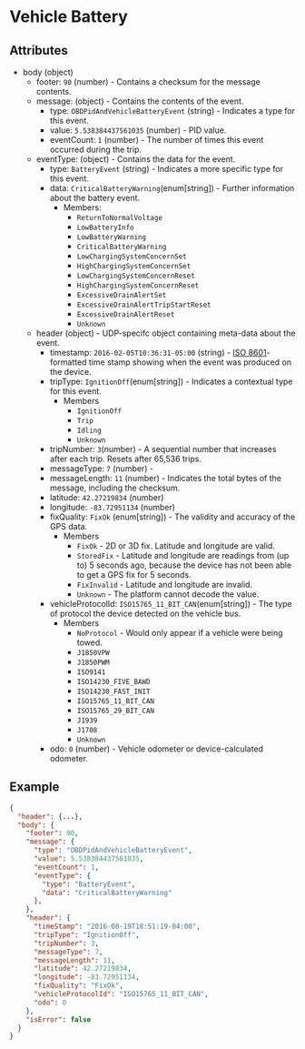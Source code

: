 # Vehicle Battery

## Attributes

- body (object)
  - footer: `90` (number) - Contains a checksum for the message contents.
  - message: (object) - Contains the contents of the event.
    - type: `OBDPidAndVehicleBatteryEvent` (string) - Indicates a type for this event.
    - value: `5.538384437561035` (number) - PID value.
    - eventCount: `1` (number) - The number of times this event occurred during the trip.
  - eventType: (object) - Contains the data for the event.
    - type: `BatteryEvent` (string) - Indicates a more specific type for this event.
    - data: `CriticalBatteryWarning`(enum[string]) - Further information about the battery event.
      - Members:
        - `ReturnToNormalVoltage`
        - `LowBatteryInfo`
        - `LowBatteryWarning`
        - `CriticalBatteryWarning`
        - `LowChargingSystemConcernSet`
        - `HighChargingSystemConcernSet`
        - `LowChargingSystemConcernReset`
        - `HighChargingSystemConcernReset`
        - `ExcessiveDrainAlertSet`
        - `ExcessiveDrainAlertTripStartReset`
        - `ExcessiveDrainAlertReset`
        - `Unknown`
  - header (object) - UDP-specifc object containing meta-data about the event.
    - timestamp: `2016-02-05T10:36:31-05:00` (string) - [ISO 8601](https://en.wikipedia.org/wiki/ISO_8601)-formatted time stamp showing when the event was produced on the device.
    - tripType: `IgnitionOff`(enum[string]) - Indicates a contextual type for this event.
      - Members
        - `IgnitionOff`
        - `Trip`
        - `Idling`
        - `Unknown`
    - tripNumber: `3`(number) - A sequential number that increases after each trip. Resets after 65,536 trips.
    - messageType: `7` (number) -
    - messageLength: `11` (number) - Indicates the total bytes of the message, including the checksum.
    - latitude: `42.27219834` (number)
    - longitude: `-83.72951134` (number)
    - fixQuality: `FixOk` (enum[string]) - The validity and accuracy of the GPS data.
      - Members
        - `FixOk` - 2D or 3D fix. Latitude and longitude are valid.
        - `StoredFix` - Latitude and longitude are readings from (up to) 5 seconds ago, because the device has not been able to get a GPS fix for 5 seconds.
        - `FixInvalid` - Latitude and longitude are invalid.
        - `Unknown` - The platform cannot decode the value.
    - vehicleProtocolId: `ISO15765_11_BIT_CAN`(enum[string]) - The type of protocol the device detected on the vehicle bus.
      - Members
        - `NoProtocol` - Would only appear if a vehicle were being towed. 
        - `J1850VPW`
        - `J1850PWM`
        - `ISO9141`
        - `ISO14230_FIVE_BAWD`
        - `ISO14230_FAST_INIT`
        - `ISO15765_11_BIT_CAN`
        - `ISO15765_29_BIT_CAN`
        - `J1939`
        - `J1708`
        - `Unknown`
    - odo: `0` (number) - Vehicle odometer or device-calculated odometer.


  
## Example

```json
{
  "header": {...},
  "body": {
    "footer": 90,
    "message": {
      "type": "OBDPidAndVehicleBatteryEvent",
      "value": 5.538384437561035,
      "eventCount": 1,
      "eventType": {
        "type": "BatteryEvent",
        "data": "CriticalBatteryWarning"
      },
    },
    "header": {
      "timeStamp": "2016-08-19T18:51:19-04:00",
      "tripType": "IgnitionOff",
      "tripNumber": 3,
      "messageType": 7,
      "messageLength": 11,
      "latitude": 42.27219834,
      "longitude": -83.72951134,
      "fixQuality": "FixOk",
      "vehicleProtocolId": "ISO15765_11_BIT_CAN",
      "odo": 0
    },
    "isError": false
  }
}
```
